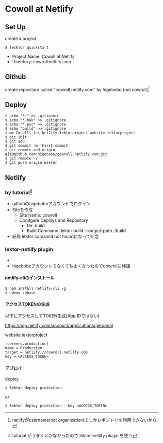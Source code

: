 <!-- -*- mode: markdown -*- coding: utf-8 -*- -->
# Cowoll at Netlify

## Set Up

create a project

    $ lecktor quickstart

* Project Name: Cowoll at Netlify
* Directory: cowroll.netlify.com

## Github

create repository called "cowroll.netlify.com" by higebobo (not cowroll)[^1]

[^1]: netlifyがusername(not organization)でしかレポジトリを利用できないから
    
## Deploy

    $ echo "*~" >> .gitignore
    $ echo "*.bak" >> .gitignore
    $ echo "*.pyc" >> .gitignore
    $ echo "build" >> .gitignore
    $ mv Coroll\ in\ Netlify.lektorproject website.lektorproject
    $ git init
    $ git add .
    $ git commit -m 'First commit'
    $ git remote add origin git@github.com:higebobo/cowroll.netlify.com.git
    $ git remote -v
    $ git push origin master

## Netlify

### by tutorial[^2]

* githubのhigeboboアカウントでログイン
* Siteを作成
    - Site Name: cowroll
    - Conifgure Deploys and Repository
        + Dir: build
        + Build Command: lektor build --output-path ./build
* 結局 lektor comannd not foundになって断念

### lektor-netlify plugin

* [^2]: tutorial がうまくいかなかったので lektor-netlify plugin を使う
* higeboboアカウントでなくてもよくなったのでcowrollに移譲

#### netlify-cliのインストール

    $ npm install netlify-cli -g
    $ ndenv rehash

#### アクセスTOKENの生成

以下にアクセスしてTOKEN生成(App IDではない)

https://app.netlify.com/account/applications/personal

website.lektorproject

    [servers.production]
    name = Production
    target = netlify://cowroll.netlify.com
    key = <ACCESS_TOKEN>

#### デプロイ

deploy

	$ lektor deploy production

or

    $ lektor deploy production --key <ACCESS_TOKEN>
